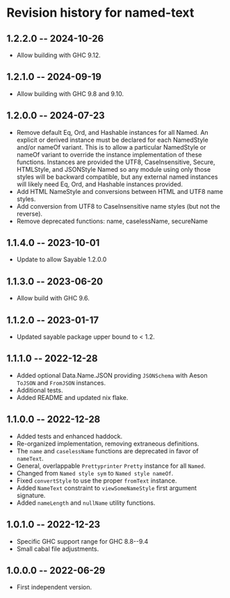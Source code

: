 # Revision history for named-text

## 1.2.2.0 -- 2024-10-26

* Allow building with GHC 9.12.

## 1.2.1.0 -- 2024-09-19

* Allow building with GHC 9.8 and 9.10.

## 1.2.0.0 -- 2024-07-23

* Remove default Eq, Ord, and Hashable instances for all Named. An explicit or
  derived instance must be declared for each NamedStyle and/or nameOf variant.
  This is to allow a particular NamedStyle or nameOf variant to override the
  instance implementation of these functions.  Instances are provided the UTF8,
  CaseInsensitive, Secure, HTMLStyle, and JSONStyle Named so any module using
  only those styles will be backward compatible, but any external named instances
  will likely need Eq, Ord, and Hashable instances provided.
* Add HTML NameStyle and conversions between HTML and UTF8 name styles.
* Add conversion from UTF8 to CaseInsensitive name styles (but not the reverse).
* Remove deprecated functions: name, caselessName, secureName

## 1.1.4.0 -- 2023-10-01

* Update to allow Sayable 1.2.0.0

## 1.1.3.0 -- 2023-06-20

* Allow build with GHC 9.6.

## 1.1.2.0 -- 2023-01-17

* Updated sayable package upper bound to < 1.2.

## 1.1.1.0 -- 2022-12-28

* Added optional Data.Name.JSON providing `JSONSchema` with Aeson `ToJSON` and
  `FromJSON` instances.
* Additional tests.
* Added README and updated nix flake.

## 1.1.0.0 -- 2022-12-28

* Added tests and enhanced haddock.
* Re-organized implementation, removing extraneous definitions.
* The `name` and `caselessName` functions are deprecated in favor of `nameText`.
* General, overlappable `Prettyprinter` `Pretty` instance for all `Named`.
* Changed from `Named style sym` to `Named style nameOf`.
* Fixed `convertStyle` to use the proper `fromText` instance.
* Added `NameText` constraint to `viewSomeNameStyle` first argument signature.
* Added `nameLength` and `nullName` utility functions.

## 1.0.1.0 -- 2022-12-23

* Specific GHC support range for GHC 8.8--9.4
* Small cabal file adjustments.

## 1.0.0.0 -- 2022-06-29

* First independent version.
